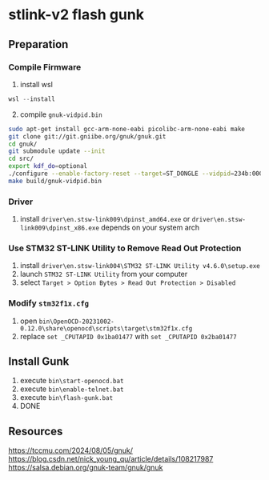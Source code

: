 # stlink-v2 flash gunk  

## Preparation  
### Compile Firmware
1. install wsl
```powershell
wsl --install
```
2. compile `gnuk-vidpid.bin`
```bash
sudo apt-get install gcc-arm-none-eabi picolibc-arm-none-eabi make
git clone git://git.gniibe.org/gnuk/gnuk.git
cd gnuk/
git submodule update --init
cd src/
export kdf_do=optional
./configure --enable-factory-reset --target=ST_DONGLE --vidpid=234b:0000 --enable-certdo
make build/gnuk-vidpid.bin
```

### Driver
1. install `driver\en.stsw-link009\dpinst_amd64.exe` or `driver\en.stsw-link009\dpinst_x86.exe` depends on your system arch

### Use STM32 ST-LINK Utility to Remove Read Out Protection
1. install `driver\en.stsw-link004\STM32 ST-LINK Utility v4.6.0\setup.exe`
2. launch `STM32 ST-LINK Utility` from your computer
3. select `Target > Option Bytes > Read Out Protection > Disabled`

### Modify `stm32f1x.cfg`
1. open `bin\OpenOCD-20231002-0.12.0\share\openocd\scripts\target\stm32f1x.cfg`
2. replace `set _CPUTAPID 0x1ba01477` with `set _CPUTAPID 0x2ba01477`

## Install Gunk
1. execute `bin\start-openocd.bat`
2. execute `bin\enable-telnet.bat`
3. execute `bin\flash-gunk.bat`
4. DONE

## Resources
https://tccmu.com/2024/08/05/gnuk/
https://blog.csdn.net/nick_young_qu/article/details/108217987
https://salsa.debian.org/gnuk-team/gnuk/gnuk